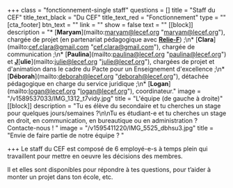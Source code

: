 +++
class = "fonctionnement-single staff"
questions = []
title = "Staff du CEF"
title_text_black = "Du CEF"
title_text_red = "Fonctionnement"
type = ""
[cta_footer]
btn_text = ""
link = ""
show = false
text = ""
[[block]]
description = "* [**Maryam**](mailto:maryam@lecef.org \"maryam@lecef.org\"), chargée de projet (en partenariat pédagogique avec [**Relie-F**](http://relie-f.be/)) ;\n* [**Clara**](mailto:cef.clara@gmail.com \"cef.clara@gmail.com\"), chargée de communication ;\n* [**Paulina**](mailto:paulina@lecef.org \"paulina@lecef.org\") et [**J**]()[**ulie**](mailto:julie@lecef.org \"julie@lecef.org\"), chargées de projet et d'animation dans le cadre du Pacte pour un Enseignement d'excellence ;\n* [**Déborah**](mailto:deborah@lecef.org \"deborah@lecef.org\"), détachée pédagogique en charge du service juridique ;\n* [**Logan**](mailto:logan@lecef.org \"logan@lecef.org\"), coordinateur."
image = "/v1589537033/IMG_1312_t7vidy.jpg"
title = "L'équipe (de gauche à droite)"
[[block]]
description = "Tu es élève du secondaire et tu cherches un stage pour quelques jours/semaines ?\n\nTu es étudiant-e et tu cherches un stage en droit, en communication, en bureautique ou en administration ? Contacte-nous ! "
image = "/v1595411220/IMG_5525_dbhsu3.jpg"
title = "Envie de faire partie de notre équipe ? "

+++
Le staff du CEF est composé de 6 employé-e-s à temps plein qui travaillent pour mettre en oeuvre les décisions des membres. 

Il et elles sont disponibles pour répondre à tes questions, pour t’aider à monter un projet dans ton école, etc.